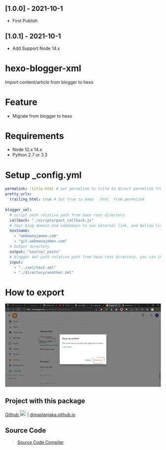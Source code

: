 ## [1.0.0] - 2021-10-1

- First Publish

## [1.0.1] - 2021-10-1

- Add Support Node 14.x
# hexo-blogger-xml
Import content/article from blogger to hexo

# Feature
- Migrate from blogger to hexo

# Requirements
- Node 12.x 14.x
- Python 2.7 or 3.3

# Setup _config.yml
```yaml
permalink: :title.html # set permalink to title to direct permalink from directory path
pretty_urls: 
  trailing_html: true # Set true to keep `.html` from permalink 

blogger_xml:
  # script path relative path from hexo root directory
  callback: "./scripts/post_callback.js" 
  # Your blog domain and subdomain to seo external link, and bellow list is a internal link based on domains
  hostname:
    - "webmanajemen.com"
    - "git.webmanajemen.com"
  # Output directory
  output: "source/_posts"
  # blogger xml path relative path from hexo root directory, you can insert multiple xml
  input:
    - "../xml/test.xml" 
    - "./directory/another.xml" 
```

# How to export
![](img/blogger-export.png)

## Project with this package
<a href="https://github.com/dimaslanjaka/dimaslanjaka.github.io/tree/compiler" alt="github">Github <img src="https://cdn-icons-png.flaticon.com/512/25/25231.png" width="20px" height="20px" /></a> | 
[dimaslanjaka.github.io](https://dimaslanjaka.github.io)

## Source Code
> [Source Code Compiler](https://github.com/dimaslanjaka/hexo-blogger-xml/tree/compiler)

